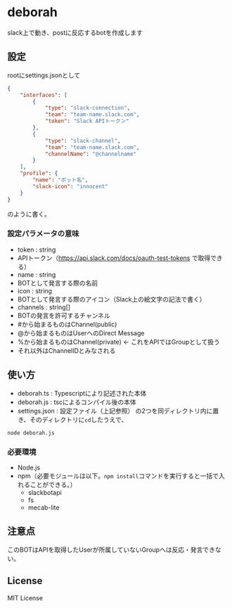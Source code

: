 # deborah
slack上で動き、postに反応するbotを作成します

## 設定
rootにsettings.jsonとして

```JSON
{
	"interfaces": [
		{
			"type": "slack-connection",
			"team": "team-name.slack.com",
			"token": "Slack APIトークン"
		},
		{
			"type": "slack-channel",
			"team": "team-name.slack.com",
			"channelName": "@channelname"
		}
	],
	"profile": {
		"name": "ボット名",
		"slack-icon": "innocent"
	}
}
```

のように書く。

### 設定パラメータの意味
* token : string
 * APIトークン（https://api.slack.com/docs/oauth-test-tokens で取得できる）
* name : string
 * BOTとして発言する際の名前
* icon : string
 * BOTとして発言する際のアイコン（Slack上の絵文字の記法で書く）
* channels : string[]
 * BOTの発言を許可するチャンネル
  * #から始まるものはChannel(public)
  * @から始まるものはUserへのDirect Message
  * %から始まるものはChannel(private) ← これをAPIではGroupとして扱う
  * それ以外はChannelIDとみなされる

## 使い方
* deborah.ts : Typescriptにより記述された本体
* deborah.js : tscによるコンパイル後の本体
* settings.json : 設定ファイル（上記参照）
の2つを同ディレクトリ内に置き、そのディレクトリに``cd``したうえで、
```Shell
node deborah.js
```

### 必要環境
* Node.js
* npm（必要モジュールは以下。``npm install``コマンドを実行すると一括で入れることができる。）
    * slackbotapi
    * fs
    * mecab-lite

## 注意点
このBOTはAPIを取得したUserが所属していないGroupへは反応・発言できない。

## License
MIT License

